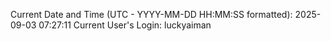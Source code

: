 Current Date and Time (UTC - YYYY-MM-DD HH:MM:SS formatted): 2025-09-03 07:27:11
Current User's Login: luckyaiman
